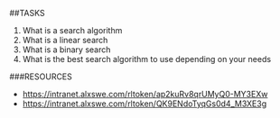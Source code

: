 ##TASKS
1. What is a search algorithm
2. What is a linear search
3. What is a binary search
4. What is the best search algorithm to use depending on your needs

###RESOURCES
- https://intranet.alxswe.com/rltoken/ap2kuRv8qrUMyQ0-MY3EXw
- https://intranet.alxswe.com/rltoken/QK9ENdoTyqGs0d4_M3XE3g
